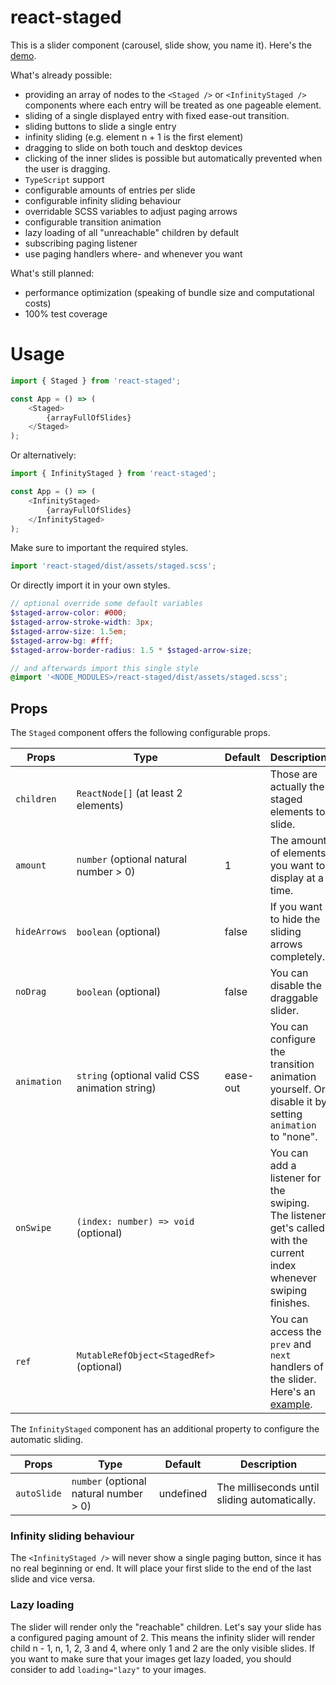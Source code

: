 # react-staged

This is a slider component (carousel, slide show, you name it). Here's the [demo](https://fdc-viktor-luft.github.io/react-staged/).

What's already possible:
- providing an array of nodes to the `<Staged />` or `<InfinityStaged />` components where
  each entry will be treated as one pageable element.
- sliding of a single displayed entry with fixed ease-out transition.
- sliding buttons to slide a single entry
- infinity sliding (e.g. element n + 1 is the first element)
- dragging to slide on both touch and desktop devices
- clicking of the inner slides is possible but automatically 
  prevented when the user is dragging.
- `TypeScript` support
- configurable amounts of entries per slide
- configurable infinity sliding behaviour
- overridable SCSS variables to adjust paging arrows
- configurable transition animation
- lazy loading of all "unreachable" children by default
- subscribing paging listener
- use paging handlers where- and whenever you want

What's still planned:
- performance optimization (speaking of bundle size and computational costs)
- 100% test coverage

# Usage
```js
import { Staged } from 'react-staged';

const App = () => (
    <Staged>
        {arrayFullOfSlides}
    </Staged>
);
```
Or alternatively:
```js
import { InfinityStaged } from 'react-staged';

const App = () => (
    <InfinityStaged>
        {arrayFullOfSlides}
    </InfinityStaged>
);
```
Make sure to important the required styles.
```js
import 'react-staged/dist/assets/staged.scss';
```
Or directly import it in your own styles.
```scss
// optional override some default variables
$staged-arrow-color: #000;
$staged-arrow-stroke-width: 3px;
$staged-arrow-size: 1.5em;
$staged-arrow-bg: #fff;
$staged-arrow-border-radius: 1.5 * $staged-arrow-size;

// and afterwards import this single style
@import '<NODE_MODULES>/react-staged/dist/assets/staged.scss';
```
## Props
The `Staged` component offers the following configurable props.

Props              | Type                                           | Default        | Description                                                       
------------------ | ---------------------------------------------- | -------------- | ----------------------------------------------------------------- 
`children`         | `ReactNode[]` (at least 2 elements)            |                | Those are actually the staged elements to slide.
`amount`           | `number` (optional natural number > 0)         | 1              | The amount of elements you want to display at a time.
`hideArrows`       | `boolean` (optional)                           | false          | If you want to hide the sliding arrows completely.
`noDrag`           | `boolean` (optional)                           | false          | You can disable the draggable slider.
`animation`        | `string` (optional valid CSS animation string) | ease-out       | You can configure the transition animation yourself. Or disable it by setting `animation` to "none".
`onSwipe`          | `(index: number) => void` (optional)           |                | You can add a listener for the swiping. The listener get's called with the current index whenever swiping finishes.
`ref`              | `MutableRefObject<StagedRef>` (optional)       |                | You can access the `prev` and `next` handlers of the slider. Here's an [example](https://github.com/fdc-viktor-luft/react-staged/blob/master/src/Example7.tsx).

The `InfinityStaged` component has an additional property to configure the automatic sliding.

Props              | Type                                           | Default        | Description                                                       
------------------ | ---------------------------------------------- | -------------- | ----------------------------------------------------------------- 
`autoSlide`        | `number` (optional natural number > 0)         | undefined      | The milliseconds until sliding automatically.

### Infinity sliding behaviour
The `<InfinityStaged />` will never show a single paging button, since it has no real beginning or end.
It will place your first slide to the end of the last slide and vice versa.

### Lazy loading
The slider will render only the "reachable" children. Let's say your slide has a configured paging amount of 2.
This means the infinity slider will render child n - 1, n, 1, 2, 3 and 4, where only 1 and 2 are the only visible slides.
If you want to make sure that your images get lazy loaded, you should consider to add `loading="lazy"` to your images.
